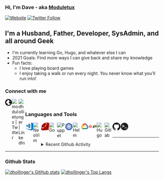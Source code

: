 ### Hi, I'm Dave - aka [Moduletux][website]

[![Website](https://img.shields.io/website?=label=moduletux.com&style=for-the-badge&url=https%3A%2F%2Fmoduletux.com)](https://moduletux.com)
[![Twitter Follow](https://img.shields.io/twitter/follow/moduletux?color=1DA1F2&logo=twitter&style=for-the-badge)](https://twitter.com/intent/follow?original_referer=https%3A%2F%2Fgithub.com%2Fdhollinger&screen_name=moduletux)

## I'm a Husband, Father, Developer, SysAdmin, and all around Geek

- I'm currently learning Go, Hugo, and whatever else I can
- 2021 Goals: Find more ways I can give back and share my knowledge
- Fun facts:
  - I love playing board games
  - I enjoy taking a walk or run every night. You never know what you'll run into!

### Connect with me

[<img align="left" alt="moduletux.com" width="22px" src="https://raw.githubusercontent.com/iconic/open-iconic/master/svg/globe.svg" />][website]
[<img align="left" alt="moduletux | Twitter" width="22px" src="https://cdn.jsdelivr.net/npm/simple-icons@v3/icons/twitter.svg" />][twitter]
[<img align="left" alt="dhollinger | LinkedIn" width="22px" src="https://cdn.jsdelivr.net/npm/simple-icons@v3/icons/linkedin.svg" />][linkedin]

<br />

### Languages and Tools

[<img align="left" alt="Visual Studio Code" width="26px" src="https://raw.githubusercontent.com/github/explore/80688e429a7d4ef2fca1e82350fe8e3517d3494d/topics/visual-studio-code/visual-studio-code.png" />][website]
[<img align="left" alt="NeoVim" width="26px" src="https://images.opencollective.com/neovim/e8d9dd0/logo/256.png" />][website]
[<img align="left" alt="Ruby" width="26px" src="https://raw.githubusercontent.com/github/explore/80688e429a7d4ef2fca1e82350fe8e3517d3494d/topics/ruby/ruby.png" />][website]

[<img align="left" alt="Go" width="26px" src="https://raw.githubusercontent.com/abranhe/programming-languages-logos/master/src/go/go_128x128.png" />][website]

[<img align="left" alt="Puppet" width="26px" src="https://zulipstaging.com/static/images/integrations/logos/puppet.svg" />][website]

[<img align="left" alt="Kubernetes" width="26px" src="https://raw.githubusercontent.com/devicons/devicon/9f4f5cdb393299a81125eb5127929ea7bfe42889/icons/kubernetes/kubernetes-plain.svg" />][website]

[<img align="left" alt="Helm" width="26px" src="https://cncf-branding.netlify.app/img/projects/helm/icon/color/helm-icon-color.png" />][website]

[<img align="left" alt="Google Cloud" width="26px" src="https://raw.githubusercontent.com/devicons/devicon/9f4f5cdb393299a81125eb5127929ea7bfe42889/icons/googlecloud/googlecloud-original.svg" />][website]

[<img align="left" alt="Git" width="26px" src="https://raw.githubusercontent.com/github/explore/80688e429a7d4ef2fca1e82350fe8e3517d3494d/topics/git/git.png" />][website]

[<img align="left" alt="Hugo" width="26px" src="https://aws1.discourse-cdn.com/standard10/uploads/gohugo/original/2X/b/b91c8ab3a3c1c8679127cf049b46fa919e9e0e5c.png" />][website]

[<img align="left" alt="Gitlab" width="26px" src="https://cdn.iconscout.com/icon/free/png-256/gitlab-282507.png" />][website]

[<img align="left" alt="Github" width="26px" src="https://raw.githubusercontent.com/github/explore/78df643247d429f6cc873026c0622819ad797942/topics/github/github.png" />][website]

[<img align="left" alt="Terminal" width="26px" src="https://raw.githubusercontent.com/github/explore/80688e429a7d4ef2fca1e82350fe8e3517d3494d/topics/terminal/terminal.png" />][website]

<br />
<br />
<!-- ### 📕 Latest Blog Posts -->

<!-- BLOG-POST-LIST:START -->
<!-- BLOG-POST-LIST:END -->

---

<details>
  <summary>Recent Github Activity</summary>

  <!--START_SECTION:activity-->
1. 💪 Opened PR [#72](https://github.com/kyazdani42/nvim-web-devicons/pull/72) in [kyazdani42/nvim-web-devicons](https://github.com/kyazdani42/nvim-web-devicons)
2. 💪 Opened PR [#652](https://github.com/ryanoasis/nerd-fonts/pull/652) in [ryanoasis/nerd-fonts](https://github.com/ryanoasis/nerd-fonts)
3. 🗣 Commented on [#121](https://github.com/kabouzeid/nvim-lspinstall/issues/121) in [kabouzeid/nvim-lspinstall](https://github.com/kabouzeid/nvim-lspinstall)
4. ❗️ Opened issue [#1305](https://github.com/LunarVim/LunarVim/issues/1305) in [LunarVim/LunarVim](https://github.com/LunarVim/LunarVim)
5. 🗣 Commented on [#121](https://github.com/kabouzeid/nvim-lspinstall/issues/121) in [kabouzeid/nvim-lspinstall](https://github.com/kabouzeid/nvim-lspinstall)
  <!--END_SECTION:activity-->

</details>

---

### Github Stats
[![dhollinger's GitHub stats](https://github-readme-stats.vercel.app/api?username=dhollinger&count_private=true&show_icons=true&theme=onedark)](https://github.com/anuraghazra/github-readme-stats)
[![dhollinger's Top Langs](https://github-readme-stats.vercel.app/api/top-langs/?username=dhollinger&count_private=true&theme=onedark&hide=c%2B%2B,c,html,cmake,makefile&layout=compact)](https://github.com/anuraghazra/github-readme-stats)

[website]: https://moduletux.com
[twitter]: https://twitter.com/moduletux
[linkedin]: https://linkedin.com/in/dhollinger
